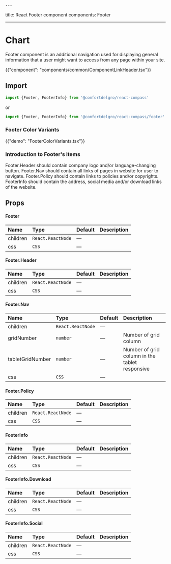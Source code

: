     ---

title: React Footer component
components: Footer

---

# Chart

<p class="description">
Footer component is an additional navigation used for displaying general information that a user might want to access from any page within your site.</p>

{{"component": "components/common/ComponentLinkHeader.tsx"}}

## Import

```js
import {Footer, FooterInfo} from '@comfortdelgro/react-compass'
```

or

```js
import {Footer, FooterInfo} from '@comfortdelgro/react-compass/footer'
```

### Footer Color Variants

{{"demo": "FooterColorVariants.tsx"}}

### Introduction to Footer's items

Footer.Header should contain company logo and/or language-changing button.
Footer.Nav should contain all links of pages in website for user to navigate.
Footer.Policy should contain links to policies and/or copyrights.
FooterInfo should contain the address, social media and/or download links of the website.

## Props

#### Footer

| Name     | Type              | Default | Description |
| :------- | :---------------- | :------ | :---------- |
| children | `React.ReactNode` | —       |             |
| css      | `CSS`             | —       |             |

#### Footer.Header

| Name     | Type              | Default | Description |
| :------- | :---------------- | :------ | :---------- |
| children | `React.ReactNode` | —       |             |
| css      | `CSS`             | —       |             |

#### Footer.Nav

| Name             | Type              | Default | Description                                    |
| :--------------- | :---------------- | :------ | :--------------------------------------------- |
| children         | `React.ReactNode` | —       |                                                |
| gridNumber       | `number`          | —       | Number of grid column                          |
| tabletGridNumber | `number`          | —       | Number of grid column in the tablet responsive |
| css              | `CSS`             | —       |                                                |

#### Footer.Policy

| Name     | Type              | Default | Description |
| :------- | :---------------- | :------ | :---------- |
| children | `React.ReactNode` | —       |             |
| css      | `CSS`             | —       |             |

#### FooterInfo

| Name     | Type              | Default | Description |
| :------- | :---------------- | :------ | :---------- |
| children | `React.ReactNode` | —       |             |
| css      | `CSS`             | —       |             |

#### FooterInfo.Download

| Name     | Type              | Default | Description |
| :------- | :---------------- | :------ | :---------- |
| children | `React.ReactNode` | —       |             |
| css      | `CSS`             | —       |             |

#### FooterInfo.Social

| Name     | Type              | Default | Description |
| :------- | :---------------- | :------ | :---------- |
| children | `React.ReactNode` | —       |             |
| css      | `CSS`             | —       |             |
